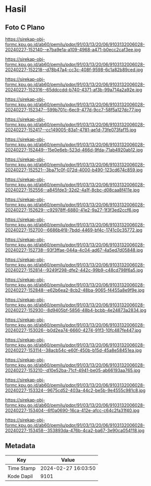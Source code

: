 # Hasil

## Foto C Plano

https://sirekap-obj-formc.kpu.go.id/ab60/pemilu/pdpr/91/03/13/20/06/9103132006028-20240227-152140--e7ba9e1a-a109-4968-a471-b0ecc2caf3ee.jpg

https://sirekap-obj-formc.kpu.go.id/ab60/pemilu/pdpr/91/03/13/20/06/9103132006028-20240227-152218--d78b47a4-cc3c-408f-9598-6c1a82b89ced.jpg

https://sirekap-obj-formc.kpu.go.id/ab60/pemilu/pdpr/91/03/13/20/06/9103132006028-20240227-152316--65ddccdd-b740-4371-af3b-99a714a2a92e.jpg

https://sirekap-obj-formc.kpu.go.id/ab60/pemilu/pdpr/91/03/13/20/06/9103132006028-20240227-152347--599b701c-6ec9-477d-9cc7-58f5a127dc77.jpg

https://sirekap-obj-formc.kpu.go.id/ab60/pemilu/pdpr/91/03/13/20/06/9103132006028-20240227-152417--cc149005-83a1-4781-ae1d-73fe073faf15.jpg

https://sirekap-obj-formc.kpu.go.id/ab60/pemilu/pdpr/91/03/13/20/06/9103132006028-20240227-152449--15e0e6eb-523d-466d-9fda-71ab4920ab12.jpg

https://sirekap-obj-formc.kpu.go.id/ab60/pemilu/pdpr/91/03/13/20/06/9103132006028-20240227-152521--3ba71c0f-072d-4000-b490-123cd674c859.jpg

https://sirekap-obj-formc.kpu.go.id/ab60/pemilu/pdpr/91/03/13/20/06/9103132006028-20240227-152556--a845fde3-32d2-4a1f-8cbc-d08caa8f411e.jpg

https://sirekap-obj-formc.kpu.go.id/ab60/pemilu/pdpr/91/03/13/20/06/9103132006028-20240227-152629--c92978ff-6880-41e2-9a27-1f3f3ed2ccf6.jpg

https://sirekap-obj-formc.kpu.go.id/ab60/pemilu/pdpr/91/03/13/20/06/9103132006028-20240227-152700--6686b4f8-7bdd-4469-bf4c-1741c0c35772.jpg

https://sirekap-obj-formc.kpu.go.id/ab60/pemilu/pdpr/91/03/13/20/06/9103132006028-20240227-152738--93f3ffae-044a-4c04-ad67-4a5ed7d05848.jpg

https://sirekap-obj-formc.kpu.go.id/ab60/pemilu/pdpr/91/03/13/20/06/9103132006028-20240227-152814--9249f298-dfe2-442c-99b9-c48cd798f6a5.jpg

https://sirekap-obj-formc.kpu.go.id/ab60/pemilu/pdpr/91/03/13/20/06/9103132006028-20240227-152848--e62b6ea2-8cb2-48ba-9065-f4455a8e9f9e.jpg

https://sirekap-obj-formc.kpu.go.id/ab60/pemilu/pdpr/91/03/13/20/06/9103132006028-20240227-152930--8d9405bf-5856-48b4-bcbb-4e24873a2834.jpg

https://sirekap-obj-formc.kpu.go.id/ab60/pemilu/pdpr/91/03/13/20/06/9103132006028-20240227-153026--b0d2ea74-6660-4274-91f3-10fc487fe447.jpg

https://sirekap-obj-formc.kpu.go.id/ab60/pemilu/pdpr/91/03/13/20/06/9103132006028-20240227-153114--38acb54c-e60f-450b-b15d-45a8e58451ea.jpg

https://sirekap-obj-formc.kpu.go.id/ab60/pemilu/pdpr/91/03/13/20/06/9103132006028-20240227-153210--d10e52ba-71cf-4941-be05-ab66193aa765.jpg

https://sirekap-obj-formc.kpu.go.id/ab60/pemilu/pdpr/91/03/13/20/06/9103132006028-20240227-153324--9675cd52-403a-44c2-be5b-9e4555c981c8.jpg

https://sirekap-obj-formc.kpu.go.id/ab60/pemilu/pdpr/91/03/13/20/06/9103132006028-20240227-153404--6f0a0690-16ca-412e-afcc-c64c2fa31f40.jpg

https://sirekap-obj-formc.kpu.go.id/ab60/pemilu/pdpr/91/03/13/20/06/9103132006028-20240227-153458--353893da-476b-4ca2-ba67-3e90ca054118.jpg


## Metadata

| Key        | Value               |
| ---------- | ------------------- |
| Time Stamp | 2024-02-27 16:03:50 |
| Kode Dapil | 9101                |



